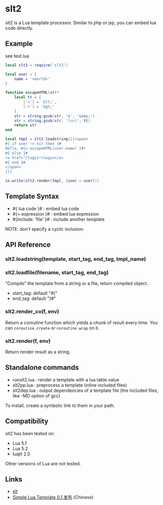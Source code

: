 # slt2

slt2 is a Lua template processor. Similar to php or jsp, you can embed lua code directly.

## Example

see test.lua

```lua
local slt2 = require('slt2')

local user = {
	name = '<world>'
}

function escapeHTML(str)
	local tt = {
		['<'] = '&lt;',
		['>'] = '&gt;'
	}
	str = string.gsub(str, '&', '&amp;')
	str = string.gsub(str, '[<>]', tt)
	return str
end

local tmpl = slt2.loadstring([[<span>
#{ if user ~= nil then }#
Hello, #{= escapeHTML(user.name) }#!
#{ else }#
<a href="/login">login</a>
#{ end }#
</span>
]])

io.write(slt2.render(tmpl, {user = user}))
```

## Template Syntax

* #{ lua code }# : embed lua code
* #{= expression }# : embed lua expression
* #{include: 'file' }# : include another template

NOTE: don't specify a cyclic inclusion

## API Reference

### slt2.loadstring(template, start\_tag, end\_tag, tmpl\_name)
### slt2.loadfile(filename, start\_tag, end\_tag)

"Compile" the template from a string or a file, return compiled object.

* start_tag: default "#{"
* end_tag: default "}#"

### slt2.render\_co(f, env)

Return a coroutine function which yields a chunk of result every time. You can `coroutine.create` or `coroutine.wrap` on it.

### slt2.render(f, env)

Return render result as a string.

## Standalone commands

* runslt2.lua : render a template with a lua table value
* slt2pp.lua : preprocess a template (inline included files)
* slt2dep.lua : output dependencies of a template file (the included files, like -MD option of gcc)

To install, create a symbolic link to them in your path.

## Compatibility

slt2 has been tested on:

* Lua 5.1
* Lua 5.2
* luajit 2.0

Other versions of Lua are not tested.

## Links

* [slt](https://code.google.com/p/slt/)
* [Simple Lua Template 0.1 发布](http://blog.henix.info/blog/simple-lua-template.html) (Chinese)
